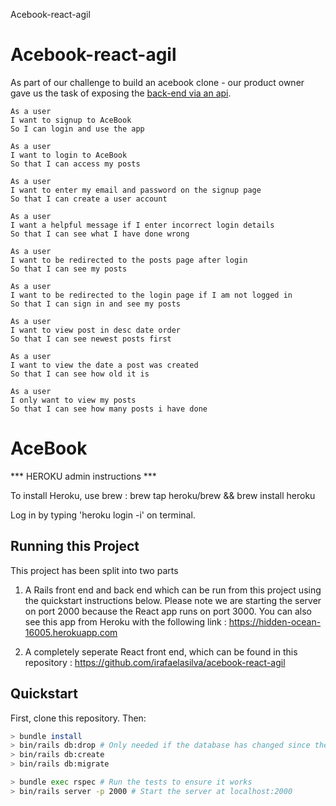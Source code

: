 Acebook-react-agil

# Acebook-react-agil

As part of our challenge to build an acebook clone - our product owner gave us the task of exposing the [back-end via an api](www.bbc.co.uk).  


```
As a user
I want to signup to AceBook
So I can login and use the app  

As a user
I want to login to AceBook
So that I can access my posts

As a user
I want to enter my email and password on the signup page
So that I can create a user account

As a user
I want a helpful message if I enter incorrect login details
So that I can see what I have done wrong

As a user
I want to be redirected to the posts page after login
So that I can see my posts

As a user
I want to be redirected to the login page if I am not logged in
So that I can sign in and see my posts

As a user
I want to view post in desc date order
So that I can see newest posts first

As a user
I want to view the date a post was created
So that I can see how old it is

As a user
I only want to view my posts
So that I can see how many posts i have done

```

# AceBook

*** HEROKU admin instructions ***

To install Heroku, use brew : brew tap heroku/brew && brew install heroku

Log in by typing 'heroku login -i' on terminal.


## Running this Project ##

This project has been split into two parts

1) A Rails front end and back end which can be run from this project using the quickstart instructions below.  Please note we are starting the server on port 2000 because the React app runs on port 3000.  You can also see this app from Heroku with the following link : https://hidden-ocean-16005.herokuapp.com

2) A completely seperate React front end, which can be found in this repository : https://github.com/irafaelasilva/acebook-react-agil

## Quickstart

First, clone this repository. Then:

```bash
> bundle install
> bin/rails db:drop # Only needed if the database has changed since the app was last installed
> bin/rails db:create
> bin/rails db:migrate

> bundle exec rspec # Run the tests to ensure it works
> bin/rails server -p 2000 # Start the server at localhost:2000

```
